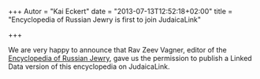+++
Autor = "Kai Eckert"
date = "2013-07-13T12:52:18+02:00"
title = "Encyclopedia of Russian Jewry is first to join JudaicaLink"

+++

We are very happy to announce that Rav Zeev Vagner, editor of the <a href="http://www.rujen.ru">Encyclopedia of Russian Jewry</a>, gave us the permission to publish a Linked Data version of this encyclopedia on JudaicaLink.

